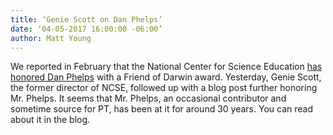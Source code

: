 ```yaml
---
title: ‘Genie Scott on Dan Phelps’
date: ‘04-05-2017 16:00:00 -06:00’ 
author: Matt Young
---
```


We reported in February that the National Center for Science Education <a href="https://pandasthumb.org/archives/2017/02/Phelps-Wins.html">has honored Dan Phelps</a> with a Friend of Darwin award. Yesterday, Genie Scott, the former director of NCSE, followed up with a blog post further honoring Mr. Phelps. It seems that Mr. Phelps, an occasional contributor and sometime source for PT, has been at it for around 30 years. You can read about it in the blog.
